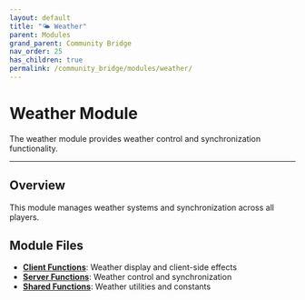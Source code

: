 ```yaml
---
layout: default
title: "🌤️ Weather"
parent: Modules
grand_parent: Community Bridge
nav_order: 25
has_children: true
permalink: /community_bridge/modules/weather/
---
```


# Weather Module

The weather module provides weather control and synchronization functionality.

---

## Overview

This module manages weather systems and synchronization across all players.

## Module Files

- **[Client Functions](client.md)**: Weather display and client-side effects
- **[Server Functions](server.md)**: Weather control and synchronization
- **[Shared Functions](shared.md)**: Weather utilities and constants